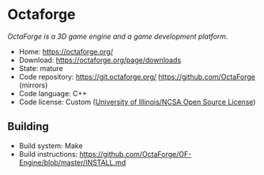 # Octaforge

_OctaForge is a 3D game engine and a game development platform._

- Home: https://octaforge.org/
- Download: https://octaforge.org/page/downloads
- State: mature
- Code repository: https://git.octaforge.org/ https://github.com/OctaForge (mirrors)
- Code language: C++
- Code license: Custom ([University of Illinois/NCSA Open Source License](https://github.com/OctaForge/OF-Engine/blob/master/COPYING.md))

## Building

- Build system: Make
- Build instructions: https://github.com/OctaForge/OF-Engine/blob/master/INSTALL.md

